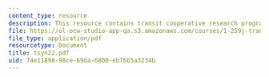 ```yaml
---
content_type: resource
description: This resource contains transit cooperative research program.
file: https://ol-ocw-studio-app-qa.s3.amazonaws.com/courses/1-259j-transit-management-fall-2006/74e1189898ce69da6800eb7665a3234b_tsyn22.pdf
file_type: application/pdf
resourcetype: Document
title: tsyn22.pdf
uid: 74e11898-98ce-69da-6800-eb7665a3234b
---
```

